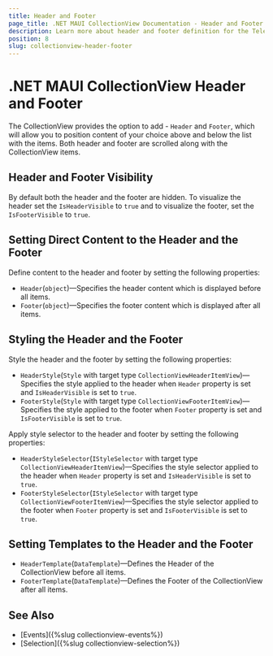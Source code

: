 ```yaml
---
title: Header and Footer
page_title: .NET MAUI CollectionView Documentation - Header and Footer
description: Learn more about header and footer definition for the Telerik UI for .NET MAUI CollectionView control.
position: 8
slug: collectionview-header-footer
---
```


# .NET MAUI CollectionView Header and Footer

The CollectionView provides the option to add - `Header` and `Footer`, which will allow you to position content of your choice above and below the list with the items. Both header and footer are scrolled along with the CollectionView items.

## Header and Footer Visibility

By default both the header and the footer are hidden. To visualize the header set the `IsHeaderVisible` to `true` and to visualize the footer, set the `IsFooterVisible` to `true`. 

## Setting Direct Content to the Header and the Footer

Define content to the header and footer by setting the following properties:

* `Header`(`object`)&mdash;Specifies the header content which is displayed before all items.
* `Footer`(`object`)&mdash;Specifies the footer content which is displayed after all items.

## Styling the Header and the Footer

Style the header and the footer by setting the following properties:

* `HeaderStyle`(`Style` with target type `CollectionViewHeaderItemView`)&mdash;Specifies the style applied to the header when `Header` property is set and `IsHeaderVisible` is set to `true`.
* `FooterStyle`(`Style` with target type `CollectionViewFooterItemView`)&mdash;Specifies the style applied to the footer when `Footer` property is set and `IsFooterVisible` is set to `true`.

Apply style selector to the header and footer by setting the following properties:

* `HeaderStyleSelector`(`IStyleSelector` with target type `CollectionViewHeaderItemView`)&mdash;Specifies the style selector applied to the header when `Header` property is set and `IsHeaderVisible` is set to `true`.
* `FooterStyleSelector`(`IStyleSelector` with target type `CollectionViewFooterItemView`)&mdash;Specifies the style selector applied to the footer when `Footer` property is set and `IsFooterVisible` is set to `true`.

## Setting Templates to the Header and the Footer

* `HeaderTemplate`(`DataTemplate`)&mdash;Defines the Header of the CollectionView before all items.
* `FooterTemplate`(`DataTemplate`)&mdash;Defines the Footer of the CollectionView after all items.

## See Also

- [Events]({%slug collectionview-events%})
- [Selection]({%slug collectionview-selection%})
